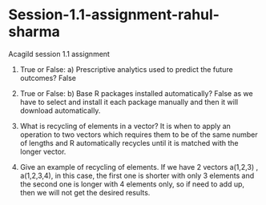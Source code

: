 # Session-1.1-assignment-rahul-sharma
Acagild session 1.1 assignment 
1) True or False:
a) Prescriptive analytics used to predict the future outcomes? 
False
1) True or False:
b) Base R packages installed automatically? 
False as we have to select and install it each package manually and then it will download automatically.

2) What is recycling of elements in a vector?  It is when to apply an operation to two vectors which requires them to 
be of the same number of lengths and R automatically recycles until 
it is matched with the longer vector. 

3) Give an example of recycling of elements.  If we have 2 vectors a(1,2,3) , a(1,2,3,4), in this case, the first 
one is shorter with only 3 elements and the second one is longer 
with 4 elements only, so if need to add up, then we will not get the desired 
results.
